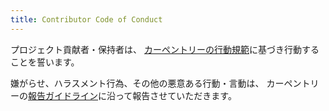 ```yaml
---
title: Contributor Code of Conduct
---
```


プロジェクト貢献者・保持者は、 [カーペントリーの行動規範](https://carpentries-coc.readthedocs.io/ja/latest/topic_folders/policies/code-of-conduct.html)に基づき行動することを誓います。

嫌がらせ、ハラスメント行為、その他の悪意ある行動・言動は、 カーペントリーの[報告ガイドライン](https://carpentries-coc.readthedocs.io/ja/latest/topic_folders/policies/incident-reporting.html)に沿って報告させていただきます。

[coc-reporting]: https://docs.carpentries.org/topic_folders/policies/incident-reporting.html
[coc]: https://docs.carpentries.org/topic_folders/policies/code-of-conduct.html
